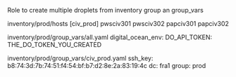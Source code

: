 Role to create multiple droplets from inventory group an group_vars

inventory/prod/hosts 
[civ_prod]
pwsciv301
pwsciv302
papciv301
papciv302

inventory/prod/group_vars/all.yaml
digital_ocean_env:
  DO_API_TOKEN: THE_DO_TOKEN_YOU_CREATED

inventory/prod/group_vars/civ_prod.yaml
ssh_key: b8:74:3d:7b:74:51:f4:54:bf:b7:d2:8e:2a:83:19:4c
dc: fra1
group: prod


